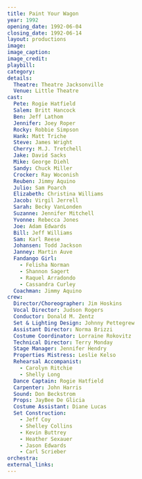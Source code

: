 ```yaml
---
title: Paint Your Wagon
year: 1992
opening_date: 1992-06-04
closing_date: 1992-06-14
layout: productions
image:
image_caption:
image_credit:
playbill: 
category: 
details:
  Theatre: Theatre Jacksonville
  Venue: Little Theatre
cast:
  Pete: Rogie Hatfield
  Salem: Britt Hancock
  Ben: Jeff Lathom
  Jennifer: Joey Roper
  Rocky: Robbie Simpson
  Hank: Matt Triche
  Steve: James Wright
  Cherry: M.J. Tretchell
  Jake: David Sacks
  Mike: George Diehl
  Sandy: Chuck Miller
  Crocker: Ray Woconish
  Reuben: Jimmy Aquino
  Julio: Sam Poarch
  Elizabeth: Christina Williams
  Jacob: Virgil Jerrell
  Sarah: Becky VanLonden
  Suzanne: Jennifer Mitchell
  Yvonne: Rebecca Jones
  Joe: Adam Edwards
  Bill: Jeff Williams
  Sam: Karl Reese
  Johansen: Todd Jackson
  Janney: Martin Auve
  Fandango Girl:
    - Felisha Norman
    - Shannon Sagert
    - Raquel Arradondo
    - Cassandra Curley
  Coachman: Jimmy Aquino
crew:
  Director/Choreographer: Jim Hoskins
  Vocal Director: Judson Rogers
  Conductor: Donald M. Zentz
  Set & Lighting Design: Johnny Pettegrew
  Assistant Director: Norma Brizzi
  Costume Coordinator: Lorraine Rokovitz
  Technical Director: Terry Monday
  Stage Manager: Jennifer Hendry
  Properties Mistress: Leslie Kelso
  Rehearsal Accompanist:
    - Carolyn Ritchie
    - Shelly Long
  Dance Captain: Rogie Hatfield
  Carpenter: John Harris
  Sound: Don Beckstrom
  Props: JayBee De Glicia
  Costume Assistant: Diane Lucas
  Set Construction:
    - Jeff Coy
    - Shelley Collins
    - Kevin Buttrey
    - Heather Sexauer
    - Jason Edwards
    - Carl Scrieber
orchestra:
external_links:
---
```

